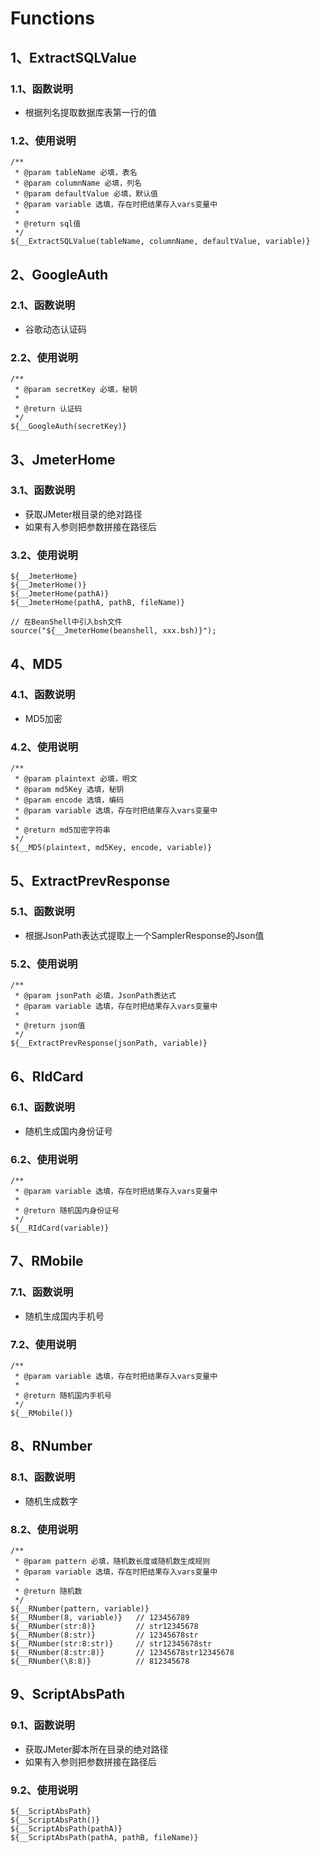 # Functions
## 1、ExtractSQLValue
### 1.1、函数说明
- 根据列名提取数据库表第一行的值

### 1.2、使用说明
```
/**
 * @param tableName 必填，表名
 * @param columnName 必填，列名
 * @param defaultValue 必填，默认值
 * @param variable 选填，存在时把结果存入vars变量中
 *
 * @return sql值
 */
${__ExtractSQLValue(tableName, columnName, defaultValue, variable)}
```


## 2、GoogleAuth
### 2.1、函数说明
- 谷歌动态认证码

### 2.2、使用说明
```
/**
 * @param secretKey 必填，秘钥
 *
 * @return 认证码
 */
${__GoogleAuth(secretKey)}
```


## 3、JmeterHome
### 3.1、函数说明
- 获取JMeter根目录的绝对路径
- 如果有入参则把参数拼接在路径后

### 3.2、使用说明
```
${__JmeterHome}
${__JmeterHome()}
${__JmeterHome(pathA)}
${__JmeterHome(pathA, pathB, fileName)}

// 在BeanShell中引入bsh文件
source("${__JmeterHome(beanshell, xxx.bsh)}");
```


## 4、MD5
### 4.1、函数说明
- MD5加密

### 4.2、使用说明
```
/**
 * @param plaintext 必填，明文
 * @param md5Key 选填，秘钥
 * @param encode 选填，编码
 * @param variable 选填，存在时把结果存入vars变量中
 *
 * @return md5加密字符串
 */
${__MD5(plaintext, md5Key, encode, variable)}
```


## 5、ExtractPrevResponse
### 5.1、函数说明
- 根据JsonPath表达式提取上一个SamplerResponse的Json值

### 5.2、使用说明
```
/**
 * @param jsonPath 必填，JsonPath表达式
 * @param variable 选填，存在时把结果存入vars变量中
 *
 * @return json值
 */
${__ExtractPrevResponse(jsonPath, variable)}
```


## 6、RIdCard
### 6.1、函数说明
- 随机生成国内身份证号

### 6.2、使用说明
```
/**
 * @param variable 选填，存在时把结果存入vars变量中
 *
 * @return 随机国内身份证号
 */
${__RIdCard(variable)}
```


## 7、RMobile
### 7.1、函数说明
- 随机生成国内手机号

### 7.2、使用说明
```
/**
 * @param variable 选填，存在时把结果存入vars变量中
 *
 * @return 随机国内手机号
 */
${__RMobile()}
```


## 8、RNumber
### 8.1、函数说明
- 随机生成数字

### 8.2、使用说明
```
/**
 * @param pattern 必填，随机数长度或随机数生成规则
 * @param variable 选填，存在时把结果存入vars变量中
 *
 * @return 随机数
 */
${__RNumber(pattern, variable)}
${__RNumber(8, variable)}   // 123456789
${__RNumber(str:8)}         // str12345678
${__RNumber(8:str)}         // 12345678str
${__RNumber(str:8:str)}     // str12345678str
${__RNumber(8:str:8)}       // 12345678str12345678
${__RNumber(\8:8)}          // 812345678
```


## 9、ScriptAbsPath
### 9.1、函数说明
- 获取JMeter脚本所在目录的绝对路径
- 如果有入参则把参数拼接在路径后

### 9.2、使用说明
```
${__ScriptAbsPath}
${__ScriptAbsPath()}
${__ScriptAbsPath(pathA)}
${__ScriptAbsPath(pathA, pathB, fileName)}
```
